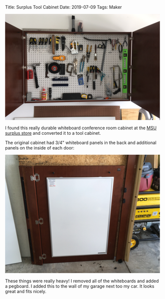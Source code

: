 Title: Surplus Tool Cabinet 
Date: 2019-07-09
Tags: Maker

![Picture of my Surplus tool Cabinet](../images/SurplusToolCabinet.JPG)

I found this really durable whiteboard conference room cabinet at the [MSU surplus store](https://msusurplusstore.com/) and converted it to a tool cabinet.  

The original cabinet had 3/4" whiteboard panels in the back and additional panels on the inside of each door:

![Whiteboard on door](../images/Whiteboards.JPG)

These things were really heavy! I removed all of the whiteboards and added a pegboard.  I added this to the wall of my garage next too my car.  It looks great and fits nicely.  